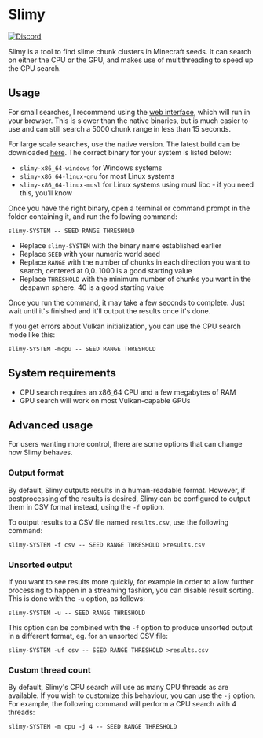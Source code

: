 # Slimy

[![Discord](https://img.shields.io/badge/chat%20on-discord-7289DA?logo=discord)](https://discord.gg/zEnfMVJqe6)

Slimy is a tool to find slime chunk clusters in Minecraft seeds.
It can search on either the CPU or the GPU, and makes use of multithreading to speed up the CPU search.

## Usage

For small searches, I recommend using the [web interface][slimy-web], which will run in your browser.
This is slower than the native binaries, but is much easier to use and can still search a 5000 chunk range in less than 15 seconds.

For large scale searches, use the native version. The latest build can be downloaded [here][builds].
The correct binary for your system is listed below:

- `slimy-x86_64-windows` for Windows systems
- `slimy-x86_64-linux-gnu` for most Linux systems
- `slimy-x86_64-linux-musl` for Linux systems using musl libc - if you need this, you'll know

Once you have the right binary, open a terminal or command prompt in the folder containing it, and run the following command:

```
slimy-SYSTEM -- SEED RANGE THRESHOLD
```

- Replace `slimy-SYSTEM` with the binary name established earlier
- Replace `SEED` with your numeric world seed
- Replace `RANGE` with the number of chunks in each direction you want to search, centered at 0,0. 1000 is a good starting value
- Replace `THRESHOLD` with the minimum number of chunks you want in the despawn sphere. 40 is a good starting value

Once you run the command, it may take a few seconds to complete.
Just wait until it's finished and it'll output the results once it's done.

If you get errors about Vulkan initialization, you can use the CPU search mode like this:

```
slimy-SYSTEM -mcpu -- SEED RANGE THRESHOLD
```

[slimy-web]: https://vktec.org.uk/slimy
[builds]: https://nightly.link/silversquirl/slimy/workflows/build/main/binaries.zip

## System requirements

- CPU search requires an x86_64 CPU and a few megabytes of RAM
- GPU search will work on most Vulkan-capable GPUs

## Advanced usage

For users wanting more control, there are some options that can change how Slimy behaves.

### Output format

By default, Slimy outputs results in a human-readable format.
However, if postprocessing of the results is desired, Slimy can be configured to output them in CSV format instead, using the `-f` option.

To output results to a CSV file named `results.csv`, use the following command:

```
slimy-SYSTEM -f csv -- SEED RANGE THRESHOLD >results.csv
```

### Unsorted output

If you want to see results more quickly, for example in order to allow further processing to happen in a streaming fashion, you can disable result sorting.
This is done with the `-u` option, as follows:

```
slimy-SYSTEM -u -- SEED RANGE THRESHOLD
```

This option can be combined with the `-f` option to produce unsorted output in a different format, eg. for an unsorted CSV file:

```
slimy-SYSTEM -uf csv -- SEED RANGE THRESHOLD >results.csv
```

### Custom thread count

By default, Slimy's CPU search will use as many CPU threads as are available.
If you wish to customize this behaviour, you can use the `-j` option.
For example, the following command will perform a CPU search with 4 threads:

```
slimy-SYSTEM -m cpu -j 4 -- SEED RANGE THRESHOLD
```
